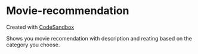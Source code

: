 # Movie-recommendation
Created with [CodeSandbox](https://codesandbox.io/s/github/bhtibrewal/Movie-recommendation)

Shows you movie recomendation with description and reating based on the category you choose.
